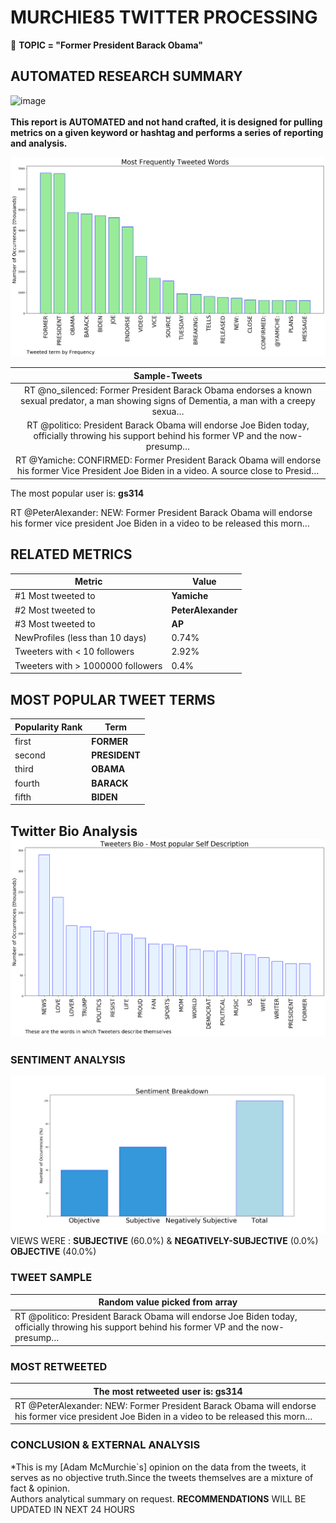 # MURCHIE85 TWITTER PROCESSING 
&#x1F34E; **TOPIC = "Former President Barack Obama"**

## AUTOMATED RESEARCH SUMMARY

![image](https://marketingplatform.google.com/about/static/images/gmp/analytics-smb-benefit.jpg)
<br></br>
<b> This report is AUTOMATED and not hand crafted, it is designed for pulling metrics on a given keyword or hashtag and performs a series of reporting and analysis.</b>



![image](TWEETS.png)



|                **Sample-Tweets**        |
| :-------------: |
| RT @no_silenced: Former President Barack Obama endorses a known sexual predator, a man showing signs of Dementia, a man with a creepy sexua… |
| RT @politico: President Barack Obama will endorse Joe Biden today, officially throwing his support behind his former VP and the now-presump… |
| RT @Yamiche: CONFIRMED: Former President Barack Obama will endorse his former Vice President Joe Biden in a video. A source close to Presid… |

The most popular user is: **gs314**
<div class="alert alert-block alert-danger"> RT @PeterAlexander: NEW: Former President Barack Obama will endorse his former vice president Joe Biden in a video to be released this morn…</div>

## RELATED METRICS<br>
| Metric | Value |
| ------------- | ------------- |
| #1 Most tweeted to  | **Yamiche** |
| #2 Most tweeted to  | **PeterAlexander** |
| #3 Most tweeted to  | **AP** |
| NewProfiles (less than 10 days) | 0.74%  |
| Tweeters with < 10 followers  | 2.92%|
| Tweeters with > 1000000 followers  | 0.4%  |



## MOST POPULAR TWEET TERMS 


| Popularity Rank  | Term |
| ------------- | ------------- |
| first  | **FORMER**  |
| second  | **PRESIDENT**  |
| third  | **OBAMA** |
| fourth  | **BARACK**  |
| fifth  | **BIDEN**  |


## Twitter Bio Analysis![image](BIO.png)
### SENTIMENT ANALYSIS
![image](sentiment.png)
VIEWS WERE : **SUBJECTIVE**  (60.0%) & **NEGATIVELY-SUBJECTIVE** (0.0%) **OBJECTIVE** (40.0%)

### TWEET SAMPLE 
| Random value picked from array |
| ------------- |
|RT @politico: President Barack Obama will endorse Joe Biden today, officially throwing his support behind his former VP and the now-presump… |

### MOST RETWEETED 

| The most retweeted user is: **gs314**  |
| ------------- |
| RT @PeterAlexander: NEW: Former President Barack Obama will endorse his former vice president Joe Biden in a video to be released this morn… |

### CONCLUSION & EXTERNAL ANALYSIS

*This is my [Adam McMurchie`s] opinion on the data from the tweets, it serves as no objective truth.Since the tweets themselves are a mixture of fact & opinion.<br>
Authors analytical summary on request.
**RECOMMENDATIONS** WILL BE UPDATED IN NEXT  24 HOURS <br>